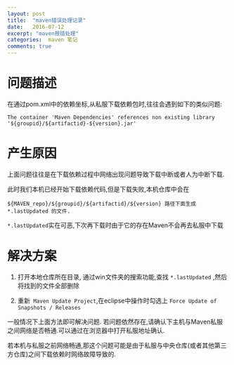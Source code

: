 ```yaml
---
layout: post
title:  "maven错误处理记录"
date:   2016-07-12
excerpt: "maven报错处理"
categories:  maven 笔记
comments: true
---
```


# 问题描述

在通过pom.xml中的依赖坐标,从私服下载依赖包时,往往会遇到如下的类似问题:

`The container 'Maven Dependencies' references non existing library '${groupid}/${artifactid}-${version}.jar'`

# 产生原因

上面问题往往是在下载依赖过程中网络出现问题导致下载中断或者人为中断下载.

此时我们本机已经开始下载依赖代码,但是下载失败,本机仓库中会在

`${MAVEN_repo}/${groupid}/${artifactid}/${version} 路径下面生成 *.lastUpdated 的文件.`

`*.lastUpdated`实在可恶,下次再下载时由于它的存在Maven不会再去私服中下载

# 解决方案

  1. 打开本地仓库所在目录, 通过win文件夹的搜索功能,查找 `*.lastUpdated` ,然后将找到的文件全部删除
  
  2. 重新` Maven Update Project`,在eclipse中操作时勾选上 `Force Update of Snapshots / Releases`
  
一般情况下上面方法即可解决问题. 若问题依然存在,请确认下主机与Maven私服之间网络是否畅通.可以通过在浏览器中打开私服地址确认.

若本机与私服之前网络畅通,那这个问题可能是由于私服与中央仓库(或者其他第三方仓库)之间下载依赖时网络故障导致的.